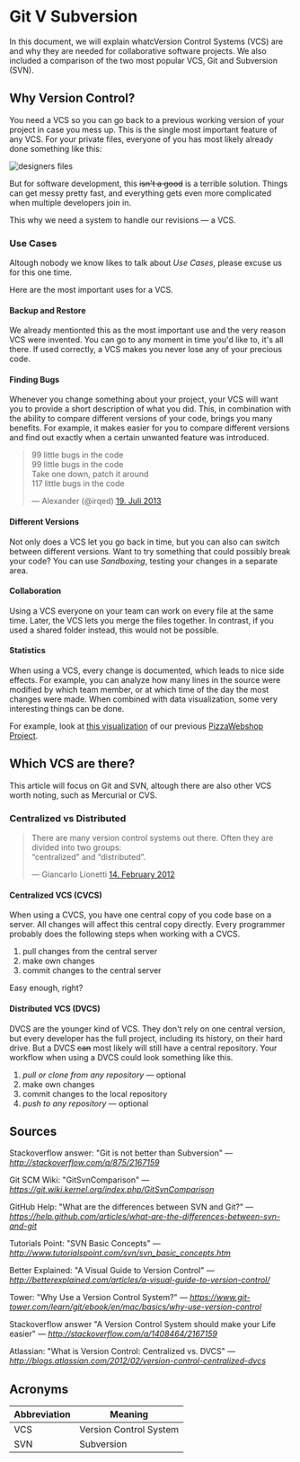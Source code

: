 # Git V Subversion
In this document, we will explain whatcVersion Control Systems (VCS) are and why they are needed for collaborative software projects.
We also included a comparison of the two most popular VCS, Git and Subversion (SVN).

## Why Version Control?
You need a VCS so you can go back to a previous working version of your project in case you mess up.
This is the single most important feature of any VCS.
For your private files, everyone of you has most likely already done something like this:

![designers files](http://i.imgur.com/VbWttOp.jpg)

But for software development, this ~~isn't a good~~ is a terrible solution. Things can get messy pretty fast, and everything gets even more complicated when multiple developers join in.

This why we need a system to handle our revisions &mdash; a VCS.

### Use Cases
Altough nobody we know likes to talk about *Use Cases*, please excuse us for this one time.

Here are the most important uses for a VCS.

#### Backup and Restore
We already mentionted this as the most important use and the very reason VCS were invented.
You can go to any moment in time you'd like to, it's all there. If used correctly, a VCS makes you never lose any of your precious code.

#### Finding Bugs
Whenever you change something about your project, your VCS will want you to provide a short description of what you did.
This, in combination with the ability to compare different versions of your code, brings you many benefits. For example, it makes easier for you to compare different versions and find out exactly when a certain unwanted feature was introduced.

<blockquote><p>99 little bugs in the code<br>99 little bugs in the code<br>Take one down, patch it around<br>117 little bugs in the code</p>&mdash; Alexander (@irqed) <a href="https://twitter.com/irqed/status/358212928404586498">19. Juli 2013</a></blockquote>

#### Different Versions
Not only does a VCS let you go back in time, but you can also can switch between different versions. Want to try something that could possibly break your code? You can use *Sandboxing*, testing your changes in a separate area.

#### Collaboration
Using a VCS everyone on your team can work on every file at the same time. Later, the VCS lets you merge the files together. In contrast, if you used a shared folder instead, this would not be possible.

#### Statistics
When using a VCS, every change is documented, which leads to nice side effects. For example, you can analyze how many lines in the source were modified by which team member, or at which time of the day the most changes were made.
When combined with data visualization, some very interesting things can be done.

For example, look at [this visualization](http://ghv.artzub.com/#repo=PizzaWebshop&climit=1000&user=thekaindorfcompany&run) of our previous [PizzaWebshop Project](https://github.com/TheKaindorfCompany/PizzaWebshop).

## Which VCS are there?

This article will focus on Git and SVN, altough there are also other VCS worth noting, such as Mercurial or CVS.

### Centralized vs Distributed
<blockquote>
<p>There are many version control systems out there. Often they are divided into two groups:<br>“centralized” and “distributed”.</p>
&mdash; Giancarlo Lionetti <a href="http://blogs.atlassian.com/2012/02/version-control-centralized-dvcs">14. February 2012</a>
</blockquote>

#### Centralized VCS (CVCS)
When using a CVCS, you have one central copy of you code base on a server. All changes will affect this central copy directly.
Every programmer probably does the following steps when working with a CVCS.

1. pull changes from the central server
2. make own changes
3. commit changes to the central server

Easy enough, right?

#### Distributed VCS (DVCS)
DVCS are the younger kind of VCS. They don't rely on one central version, but every developer has the full project, including its history, on their hard drive. But a DVCS ~~can~~ most likely will still have a central repository. Your workflow when using a DVCS could look something like this.

1. *pull or clone from any repository* &mdash; optional
2. make own changes
3. commit changes to the local repository
4. *push to any repository* &mdash; optional

## Sources
Stackoverflow answer: "Git is not better than Subversion" &mdash; <cite>http://stackoverflow.com/a/875/2167159</cite>

Git SCM Wiki: "GitSvnComparison" &mdash; <cite>https://git.wiki.kernel.org/index.php/GitSvnComparison</cite>

GitHub Help: "What are the differences between SVN and Git?" &mdash; <cite>https://help.github.com/articles/what-are-the-differences-between-svn-and-git</cite>

Tutorials Point: "SVN Basic Concepts" &mdash; <cite>http://www.tutorialspoint.com/svn/svn_basic_concepts.htm</cite>

Better Explained: "A Visual Guide to Version Control" &mdash; <cite>http://betterexplained.com/articles/a-visual-guide-to-version-control/</cite>

Tower: "Why Use a Version Control System?" &mdash; <cite>https://www.git-tower.com/learn/git/ebook/en/mac/basics/why-use-version-control</cite>

Stackoverflow answer "A Version Control System should make your Life easier" &mdash; <cite>http://stackoverflow.com/a/1408464/2167159</cite>

Atlassian: "What is Version Control: Centralized vs. DVCS" &mdash; <cite>http://blogs.atlassian.com/2012/02/version-control-centralized-dvcs</cite>

## Acronyms
| Abbreviation | Meaning                |
|--------------|------------------------|
| VCS          | Version Control System |
| SVN          | Subversion             |
